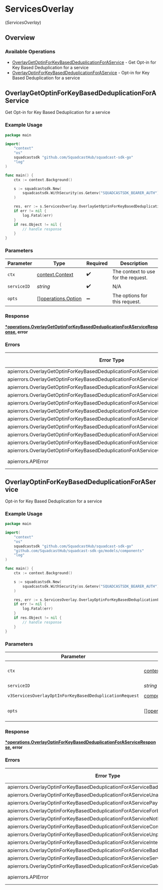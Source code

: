 # ServicesOverlay
(*ServicesOverlay*)

## Overview

### Available Operations

* [OverlayGetOptinForKeyBasedDeduplicationForAService](#overlaygetoptinforkeybaseddeduplicationforaservice) - Get Opt-in for Key Based Deduplication for a service
* [OverlayOptinForKeyBasedDeduplicationForAService](#overlayoptinforkeybaseddeduplicationforaservice) - Opt-in for Key Based Deduplication for a service

## OverlayGetOptinForKeyBasedDeduplicationForAService

Get Opt-in for Key Based Deduplication for a service

### Example Usage

<!-- UsageSnippet language="go" operationID="Overlay_getOptinForKeyBasedDeduplicationForAService" method="get" path="/v3/services/{serviceID}/config" -->
```go
package main

import(
	"context"
	"os"
	squadcastsdk "github.com/SquadcastHub/squadcast-sdk-go"
	"log"
)

func main() {
    ctx := context.Background()

    s := squadcastsdk.New(
        squadcastsdk.WithSecurity(os.Getenv("SQUADCASTSDK_BEARER_AUTH")),
    )

    res, err := s.ServicesOverlay.OverlayGetOptinForKeyBasedDeduplicationForAService(ctx, "<id>")
    if err != nil {
        log.Fatal(err)
    }
    if res.Object != nil {
        // handle response
    }
}
```

### Parameters

| Parameter                                                | Type                                                     | Required                                                 | Description                                              |
| -------------------------------------------------------- | -------------------------------------------------------- | -------------------------------------------------------- | -------------------------------------------------------- |
| `ctx`                                                    | [context.Context](https://pkg.go.dev/context#Context)    | :heavy_check_mark:                                       | The context to use for the request.                      |
| `serviceID`                                              | *string*                                                 | :heavy_check_mark:                                       | N/A                                                      |
| `opts`                                                   | [][operations.Option](../../models/operations/option.md) | :heavy_minus_sign:                                       | The options for this request.                            |

### Response

**[*operations.OverlayGetOptinForKeyBasedDeduplicationForAServiceResponse](../../models/operations/overlaygetoptinforkeybaseddeduplicationforaserviceresponse.md), error**

### Errors

| Error Type                                                                           | Status Code                                                                          | Content Type                                                                         |
| ------------------------------------------------------------------------------------ | ------------------------------------------------------------------------------------ | ------------------------------------------------------------------------------------ |
| apierrors.OverlayGetOptinForKeyBasedDeduplicationForAServiceBadRequestError          | 400                                                                                  | application/json                                                                     |
| apierrors.OverlayGetOptinForKeyBasedDeduplicationForAServiceUnauthorizedError        | 401                                                                                  | application/json                                                                     |
| apierrors.OverlayGetOptinForKeyBasedDeduplicationForAServicePaymentRequiredError     | 402                                                                                  | application/json                                                                     |
| apierrors.OverlayGetOptinForKeyBasedDeduplicationForAServiceForbiddenError           | 403                                                                                  | application/json                                                                     |
| apierrors.OverlayGetOptinForKeyBasedDeduplicationForAServiceNotFoundError            | 404                                                                                  | application/json                                                                     |
| apierrors.OverlayGetOptinForKeyBasedDeduplicationForAServiceConflictError            | 409                                                                                  | application/json                                                                     |
| apierrors.OverlayGetOptinForKeyBasedDeduplicationForAServiceUnprocessableEntityError | 422                                                                                  | application/json                                                                     |
| apierrors.OverlayGetOptinForKeyBasedDeduplicationForAServiceInternalServerError      | 500                                                                                  | application/json                                                                     |
| apierrors.OverlayGetOptinForKeyBasedDeduplicationForAServiceBadGatewayError          | 502                                                                                  | application/json                                                                     |
| apierrors.OverlayGetOptinForKeyBasedDeduplicationForAServiceServiceUnavailableError  | 503                                                                                  | application/json                                                                     |
| apierrors.OverlayGetOptinForKeyBasedDeduplicationForAServiceGatewayTimeoutError      | 504                                                                                  | application/json                                                                     |
| apierrors.APIError                                                                   | 4XX, 5XX                                                                             | \*/\*                                                                                |

## OverlayOptinForKeyBasedDeduplicationForAService

Opt-in for Key Based Deduplication for a service

### Example Usage

<!-- UsageSnippet language="go" operationID="Overlay_optinForKeyBasedDeduplicationForAService" method="patch" path="/v3/services/{serviceID}/config" -->
```go
package main

import(
	"context"
	"os"
	squadcastsdk "github.com/SquadcastHub/squadcast-sdk-go"
	"github.com/SquadcastHub/squadcast-sdk-go/models/components"
	"log"
)

func main() {
    ctx := context.Background()

    s := squadcastsdk.New(
        squadcastsdk.WithSecurity(os.Getenv("SQUADCASTSDK_BEARER_AUTH")),
    )

    res, err := s.ServicesOverlay.OverlayOptinForKeyBasedDeduplicationForAService(ctx, "<id>", components.V3ServicesOverlayOptInForKeyBasedDeduplicationRequest{})
    if err != nil {
        log.Fatal(err)
    }
    if res.Object != nil {
        // handle response
    }
}
```

### Parameters

| Parameter                                                                                                                                            | Type                                                                                                                                                 | Required                                                                                                                                             | Description                                                                                                                                          |
| ---------------------------------------------------------------------------------------------------------------------------------------------------- | ---------------------------------------------------------------------------------------------------------------------------------------------------- | ---------------------------------------------------------------------------------------------------------------------------------------------------- | ---------------------------------------------------------------------------------------------------------------------------------------------------- |
| `ctx`                                                                                                                                                | [context.Context](https://pkg.go.dev/context#Context)                                                                                                | :heavy_check_mark:                                                                                                                                   | The context to use for the request.                                                                                                                  |
| `serviceID`                                                                                                                                          | *string*                                                                                                                                             | :heavy_check_mark:                                                                                                                                   | N/A                                                                                                                                                  |
| `v3ServicesOverlayOptInForKeyBasedDeduplicationRequest`                                                                                              | [components.V3ServicesOverlayOptInForKeyBasedDeduplicationRequest](../../models/components/v3servicesoverlayoptinforkeybaseddeduplicationrequest.md) | :heavy_check_mark:                                                                                                                                   | N/A                                                                                                                                                  |
| `opts`                                                                                                                                               | [][operations.Option](../../models/operations/option.md)                                                                                             | :heavy_minus_sign:                                                                                                                                   | The options for this request.                                                                                                                        |

### Response

**[*operations.OverlayOptinForKeyBasedDeduplicationForAServiceResponse](../../models/operations/overlayoptinforkeybaseddeduplicationforaserviceresponse.md), error**

### Errors

| Error Type                                                                        | Status Code                                                                       | Content Type                                                                      |
| --------------------------------------------------------------------------------- | --------------------------------------------------------------------------------- | --------------------------------------------------------------------------------- |
| apierrors.OverlayOptinForKeyBasedDeduplicationForAServiceBadRequestError          | 400                                                                               | application/json                                                                  |
| apierrors.OverlayOptinForKeyBasedDeduplicationForAServiceUnauthorizedError        | 401                                                                               | application/json                                                                  |
| apierrors.OverlayOptinForKeyBasedDeduplicationForAServicePaymentRequiredError     | 402                                                                               | application/json                                                                  |
| apierrors.OverlayOptinForKeyBasedDeduplicationForAServiceForbiddenError           | 403                                                                               | application/json                                                                  |
| apierrors.OverlayOptinForKeyBasedDeduplicationForAServiceNotFoundError            | 404                                                                               | application/json                                                                  |
| apierrors.OverlayOptinForKeyBasedDeduplicationForAServiceConflictError            | 409                                                                               | application/json                                                                  |
| apierrors.OverlayOptinForKeyBasedDeduplicationForAServiceUnprocessableEntityError | 422                                                                               | application/json                                                                  |
| apierrors.OverlayOptinForKeyBasedDeduplicationForAServiceInternalServerError      | 500                                                                               | application/json                                                                  |
| apierrors.OverlayOptinForKeyBasedDeduplicationForAServiceBadGatewayError          | 502                                                                               | application/json                                                                  |
| apierrors.OverlayOptinForKeyBasedDeduplicationForAServiceServiceUnavailableError  | 503                                                                               | application/json                                                                  |
| apierrors.OverlayOptinForKeyBasedDeduplicationForAServiceGatewayTimeoutError      | 504                                                                               | application/json                                                                  |
| apierrors.APIError                                                                | 4XX, 5XX                                                                          | \*/\*                                                                             |